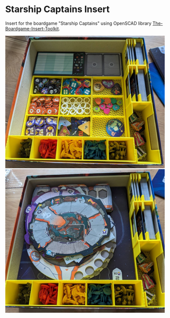 # Starship Captains Insert
Insert for the boardgame "Starship Captains" using OpenSCAD library [The-Boardgame-Insert-Toolkit](https://github.com/dppdppd/The-Boardgame-Insert-Toolkit).

![](img/BoxInsert1.jpg)
![](img/BoxInsert2.jpg)
